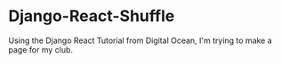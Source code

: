 # Django-React-Shuffle
Using the Django React Tutorial from Digital Ocean, I'm trying to make a page for my club.
